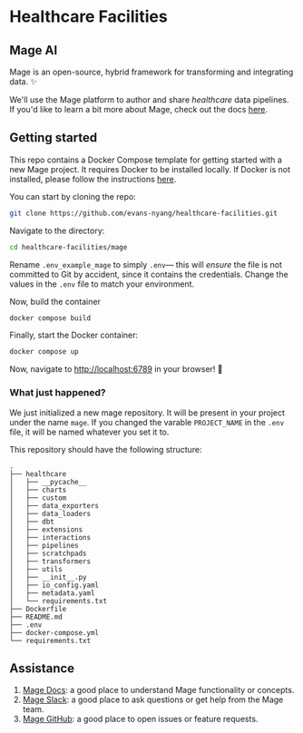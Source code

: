 # Healthcare Facilities

## Mage AI

Mage is an open-source, hybrid framework for transforming and integrating data. ✨

We'll use the Mage platform to author and share _healthcare_ data pipelines.
If you'd like to learn a bit more about Mage, check out the docs [here](https://docs.mage.ai/introduction/overview).

## Getting started

This repo contains a Docker Compose template for getting started with a new Mage project. It requires Docker to be installed locally. If Docker is not installed, please follow the instructions [here](https://docs.docker.com/get-docker/).

You can start by cloning the repo:

```bash
git clone https://github.com/evans-nyang/healthcare-facilities.git
```

Navigate to the directory:

```bash
cd healthcare-facilities/mage
```

Rename `.env_example_mage` to simply `.env`— this will _ensure_ the file is not committed to Git by accident, since it contains the credentials. Change the values in the `.env` file to match your environment.

Now, build the container

```bash
docker compose build
```

Finally, start the Docker container:

```bash
docker compose up
```

Now, navigate to <http://localhost:6789> in your browser! 🚀

### What just happened?

We just initialized a new mage repository. It will be present in your project under the name `mage`. If you changed the varable `PROJECT_NAME` in the `.env` file, it will be named whatever you set it to.

This repository should have the following structure:

```
.
├── healthcare
│   ├── __pycache__
│   ├── charts
│   ├── custom
│   ├── data_exporters
│   ├── data_loaders
│   ├── dbt
│   ├── extensions
│   ├── interactions
│   ├── pipelines
│   ├── scratchpads
│   ├── transformers
│   ├── utils
│   ├── __init__.py
│   ├── io_config.yaml
│   ├── metadata.yaml
│   └── requirements.txt
├── Dockerfile
├── README.md
├── .env
├── docker-compose.yml
└── requirements.txt
```

## Assistance

1. [Mage Docs](https://docs.mage.ai/introduction/overview): a good place to understand Mage functionality or concepts.
2. [Mage Slack](https://www.mage.ai/chat): a good place to ask questions or get help from the Mage team.
3. [Mage GitHub](https://github.com/mage-ai/mage-ai): a good place to open issues or feature requests.
